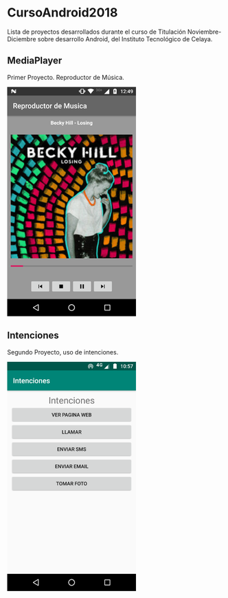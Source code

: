 # CursoAndroid2018

Lista de proyectos desarrollados durante el curso de Titulación Noviembre-Diciembre sobre desarrollo Android, del Instituto Tecnológico de Celaya.

## MediaPlayer

Primer Proyecto. Reproductor de Música.

<img src="MediaPlayer.png" width="300px" />

## Intenciones

Segundo Proyecto, uso de intenciones.

<img src="Intenciones.png" width="300px" />

